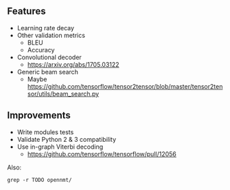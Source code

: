## Features

* Learning rate decay
* Other validation metrics
  * BLEU
  * Accuracy
* Convolutional decoder
  * https://arxiv.org/abs/1705.03122
* Generic beam search
  * Maybe https://github.com/tensorflow/tensor2tensor/blob/master/tensor2tensor/utils/beam_search.py

## Improvements

* Write modules tests
* Validate Python 2 & 3 compatibility
* Use in-graph Viterbi decoding
  * https://github.com/tensorflow/tensorflow/pull/12056

Also:

```
grep -r TODO opennmt/
```
